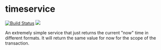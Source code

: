 # timeservice

[![Build Status](https://api.travis-ci.com/realityforge/timeservice.svg?branch=master)](http://travis-ci.com/realityforge/timeservice)
[<img src="https://img.shields.io/maven-central/v/org.realityforge.timeservice/timeservice.svg?label=latest%20release"/>](http://search.maven.org/#search%7Cga%7C1%7Cg%3A%22org.realityforge.timeservice%22%20a%3A%22timeservice%22)

An extremely simple service that just returns the current "now" time in different formats. It will
return the same value for now for the scope of the transaction.
